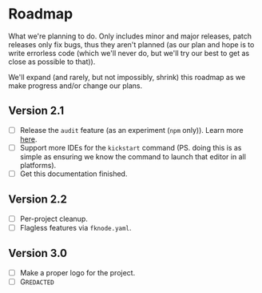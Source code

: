 # Roadmap

What we're planning to do. Only includes minor and major releases, patch releases only fix bugs, thus they aren't planned (as our plan and hope is to write errorless code (which we'll never do, but we'll try our best to get as close as possible to that)).

We'll expand (and rarely, but not impossibly, shrink) this roadmap as we make progress and/or change our plans.

## Version 2.1

- [ ] Release the `audit` feature (as an experiment (`npm` only)). Learn more [here](../learn/audit.md).
- [ ] Support more IDEs for the `kickstart` command (PS. doing this is as simple as ensuring we know the command to launch that editor in all platforms).
- [ ] Get this documentation finished.

## Version 2.2

- [ ] Per-project cleanup.
- [ ] Flagless features via `fknode.yaml`.

## Version 3.0

- [ ] Make a proper logo for the project.
- [ ] G`REDACTED`
